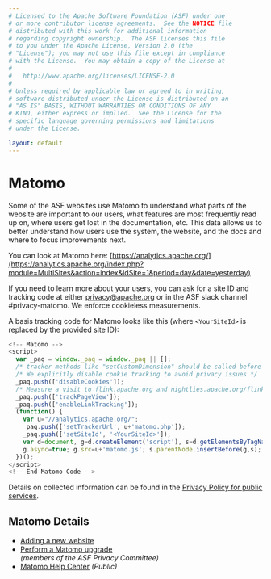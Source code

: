 ```yaml
---
# Licensed to the Apache Software Foundation (ASF) under one
# or more contributor license agreements.  See the NOTICE file
# distributed with this work for additional information
# regarding copyright ownership.  The ASF licenses this file
# to you under the Apache License, Version 2.0 (the
# "License"); you may not use this file except in compliance
# with the License.  You may obtain a copy of the License at
#
#   http://www.apache.org/licenses/LICENSE-2.0
#
# Unless required by applicable law or agreed to in writing,
# software distributed under the License is distributed on an
# "AS IS" BASIS, WITHOUT WARRANTIES OR CONDITIONS OF ANY
# KIND, either express or implied.  See the License for the
# specific language governing permissions and limitations
# under the License.

layout: default
---
```


# Matomo

Some of the ASF websites use Matomo to understand what parts of the website are important to our users, 
what features are most frequently read up on, where users get lost in the documentation, etc. 
This data allows us to better understand how users use the system, the website, and the docs and where to focus improvements next.

You can look at Matomo here:
[https://analytics.apache.org/](https://analytics.apache.org/index.php?module=MultiSites&action=index&idSite=1&period=day&date=yesterday)

If you need to learn more about your users, you can ask for a site ID and tracking code at 
either privacy@apache.org or in the ASF slack channel #privacy-matomo.
We enforce cookieless measurements. 

A basis tracking code for Matomo looks like this (where `<YourSiteId>` is replaced by the provided site ID):

```javascript
<!-- Matomo -->
<script>
  var _paq = window._paq = window._paq || [];
  /* tracker methods like "setCustomDimension" should be called before "trackPageView" */
  /* We explicitly disable cookie tracking to avoid privacy issues */
  _paq.push(['disableCookies']);
  /* Measure a visit to flink.apache.org and nightlies.apache.org/flink as the same visit */
  _paq.push(['trackPageView']);
  _paq.push(['enableLinkTracking']);
  (function() {
    var u="//analytics.apache.org/";
    _paq.push(['setTrackerUrl', u+'matomo.php']);
    _paq.push(['setSiteId', '<YourSiteId>']);
    var d=document, g=d.createElement('script'), s=d.getElementsByTagName('script')[0];
    g.async=true; g.src=u+'matomo.js'; s.parentNode.insertBefore(g,s);
  })();
</script>
<!-- End Matomo Code -->
```

Details on collected information can be found in the [Privacy Policy for public services](/policies/privacy-policy-public.html).

## Matomo Details

 - [Adding a new website](/matomo/creating-a-new-site.html)  
 - [Perform a Matomo upgrade](/matomo/upgrade-matomo.html)  
   *(members of the ASF Privacy Committee)*
 - [Matomo Help Center](https://matomo.org/help/)
   *(Public)*